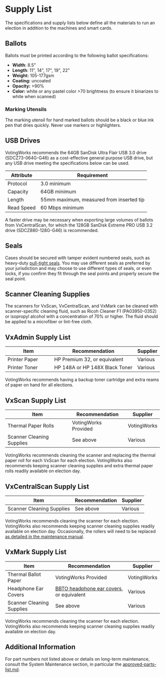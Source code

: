 # Supply List

The specifications and supply lists below define all the materials to run an election in addition to the machines and smart cards.

## Ballots

Ballots must be printed according to the following ballot specifications:

* **Width**: 8.5"
* **Length**: 11", 14", 17", 19", 22"
* **Weight:** 105-177gsm
* **Coating:** uncoated
* **Opacity:** >90%
* **Color:** white or any pastel color >70 brightness (to ensure it binarizes to white when scanned)

### Marking Utensils

The marking utensil for hand marked ballots should be a black or blue ink pen that dries quickly. Never use markers or highlighters.

## USB Drives

VotingWorks recommends the 64GB SanDisk Ultra Flair USB 3.0 drive (SDCZ73-064G-G46) as a cost-effective general purpose USB drive, but any USB drive meeting the specifications below can be used.

| Attribute  | Requirement                              |
| ---------- | ---------------------------------------- |
| Protocol   | 3.0 minimum                              |
| Capacity   | 64GB minimum                             |
| Length     | 55mm maximum, measured from inserted tip |
| Read Speed | 60 Mbps minimum                          |

A faster drive may be necessary when exporting large volumes of ballots from VxCentralScan, for which the 128GB SanDisk Extreme PRO USB 3.2 drive (SDCZ880-128G-G46) is recommended.

## Seals

Cases should be secured with tamper evident numbered seals, such as heavy-duty [pull-tight seals](https://www.cambridgeseals.com/heavy-duty-pull-tight-seal). You may use different seals as preferred by your jurisdiction and may choose to use different types of seals, or even locks, if you confirm they fit through the seal points and properly secure the seal point.

## Scanner Cleaning Supplies

The scanners for VxScan, VxCentralScan, and VxMark can be cleaned with scanner-specific cleaning fluid, such as Ricoh Cleaner F1 (PA03950-0352) or isopropyl alcohol with a concentration of 70% or higher. The fluid should be applied to a microfiber or lint-free cloth.

## VxAdmin Supply List

<table><thead><tr><th width="171">Item</th><th width="303">Recommendation</th><th>Supplier</th></tr></thead><tbody><tr><td>Printer Paper</td><td>HP Premium 32, or equivalent</td><td>Various</td></tr><tr><td>Printer Toner</td><td>HP 148A or HP 148X Black Toner</td><td>Various</td></tr></tbody></table>

VotingWorks recommends having a backup toner cartridge and extra reams of paper on hand for all elections.

## VxScan Supply List

| Item                      | Recommendation       | Supplier    |
| ------------------------- | -------------------- | ----------- |
| Thermal Paper Rolls       | VotingWorks Provided | VotingWorks |
| Scanner Cleaning Supplies | See above            | Various     |

VotingWorks recommends cleaning the scanner and replacing the thermal paper roll for each VxScan for each election. VotingWorks also recommends keeping scanner cleaning supplies and extra thermal paper rolls readily available on election day.

## VxCentralScan Supply List

| Item                      | Recommendation | Supplier |
| ------------------------- | -------------- | -------- |
| Scanner Cleaning Supplies | See above      | Various  |

VotingWorks recommends cleaning the scanner for each election. VotingWorks also recommends keeping scanner cleaning supplies readily available on election day. Occasionally, the rollers will need to be replaced [as detailed in the maintenance manual](broken-reference).

## VxMark Supply List

| Item                      | Recommendation                                                     | Supplier    |
| ------------------------- | ------------------------------------------------------------------ | ----------- |
| Thermal Ballot Paper      | VotingWorks Provided                                               | VotingWorks |
| Headphone Ear Covers      | [BBTO headphone ear covers](https://a.co/d/eAaRt1K), or equivalent | Various     |
| Scanner Cleaning Supplies | See above                                                          | Various     |

VotingWorks recommends cleaning the scanner for each election. VotingWorks also recommends keeping scanner cleaning supplies readily available on election day.

## Additional Information

For part numbers not listed above or details on long-term maintenance, consult the System Maintenance section, in particular the [approved-parts-list.md](../system-maintenance/approved-parts-list.md "mention").
